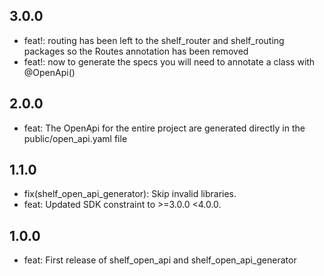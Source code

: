 ## 3.0.0
- feat!: routing has been left to the shelf_router and shelf_routing packages so the Routes annotation has been removed
- feat!: now to generate the specs you will need to annotate a class with @OpenApi()

## 2.0.0
- feat: The OpenApi for the entire project are generated directly in the public/open_api.yaml file

## 1.1.0
- fix(shelf_open_api_generator): Skip invalid libraries.
- feat: Updated SDK constraint to >=3.0.0 <4.0.0.

## 1.0.0
- feat: First release of shelf_open_api and shelf_open_api_generator
